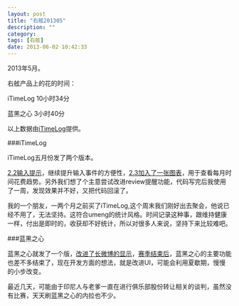 ```yaml
---
layout: post
title: "右舷201305"
description: ""
category: 
tags: [右舷]
date: 2013-06-02 10:42:33
---
```


2013年5月。

右舷产品上的花的时间：

iTimeLog 10小时34分

蓝黑之心  3小时40分

以上数据由[iTimeLog](https://itunes.apple.com/cn/app/itimelog/id423263073?l=en&mt=8)提供。

###iTimeLog

iTimeLog五月份发了两个版本。

[2.2输入提示](http://laihjx.com/2013/05/02/itimelog22-input-candiated/)，继续提升输入事件的方便性，[2.3加入了一张图表](http://laihj.app/2013/05/22/itimelog23/)，用于查看每月时间花费趋势。另外我们想了个主意尝试改进review提醒功能，代码写完后我使用了一周，发现效果并不好，又把代码回滚了。

我的一个朋友，一两个月之前买了iTimeLog,这个周末我们刚好出去聚会，他说已经不用了，无法坚持。这符合umeng的统计风格。时间记录这种事，跟维持健康一样，付出是即时的，收获却不好统计，所以对很多人来说，坚持下来比较难吧。

###蓝黑之心

蓝黑之心就发了一个版，[改进了长微博的显示](http://laihjx.com/2013/05/24/nera18/)，[赛季结束后](http://laihj.app/2013/05/23/20122013/)，蓝黑之心的主要功能也差不多结束了，现在开发方面的想法，就是改进UI，可能会利用夏歇期，慢慢的小步改变。

最近几天，可能由于印尼人与老爹一直在进行俱乐部股份转让相关的谈判，虽然没有比赛，天天刷蓝黑之心的内拉也不少。

